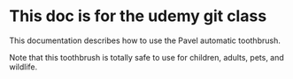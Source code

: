 # This doc is for the udemy git class

This documentation describes how to use the Pavel automatic toothbrush.

Note that this toothbrush is totally safe to use for children, adults, pets, and wildlife.
